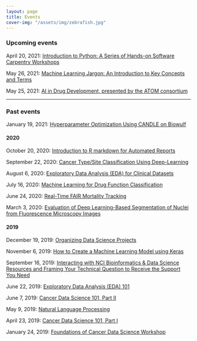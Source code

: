```yaml
---
layout: page
title: Events
cover-img: "/assets/img/zebrafish.jpg"
---
```


### Upcoming events

April 20, 2021: [Introduction to Python: A Series of Hands-on Software Carpentry Workshops](_posts/2021-03-25-introduction_to_python.md)

May 26, 2021: [Machine Learning Jargon: An Introduction to Key Concepts and Terms](_posts/2021-04-27-machine_learning_jargon.md)

May 25, 2021: [AI in Drug Development, presented by the ATOM consortium](_posts/2021-05-13-ai_in_biological_data_series.md)

---

### Past events

January 19, 2021: [Hyperparameter Optimization Using CANDLE on Biowulf](_posts/2021-01-04-hyperparameter_optimization_using_candle.md)

#### 2020

October 20, 2020: [Introduction to R markdown for Automated Reports](_posts/2020-10-09-introduction_to_r_markdown.md)

September 22, 2020: [Cancer Type/Site Classification Using Deep-Learning](_posts/2020-09-03-site_classification_using_deep_learning.md)

August 6, 2020: [Exploratory Data Analysis (EDA) for Clinical Datasets](_posts/2020-07-25-Exploratory_Data_Analysis_for_Clinical_Datasets.md)

July 16, 2020: [Machine Learning for Drug Function Classification](_posts/2020-06-29-machine_learning_for_drug_function_classification.md)  

June 24, 2020: [Real-Time FAIR Mortality Tracking](_posts/2020-06-15-real-time_fair_mortality_tracking.md)  

March 3, 2020: [Evaluation of Deep Learning-Based Segmentation of Nuclei from Fluorescence Microscopy Images](_posts/2020-03-03-evaluation_of_deep_learning-based_segmentation_of_nuclei_from_fluorescence_microscopy_images.md)  

#### 2019

December 19, 2019: [Organizing Data Science Projects](_posts/2019-12-12-organizing_data_science_projects.md)  

November 6, 2019: [How to Create a Machine Learning Model using Keras](_posts/2019-11-06-how_to_create_a_machine_learning_model_using_keras.md)  

September 16, 2019: [Interacting with NCI Bioinformatics & Data Science Resources and Framing Your Technical Question to Receive the Support You Need](_posts/2019-09-16-interacting_with_nci_bioinformatics_and_data_science_resources_and_framing_your_technical_question_to_receive_the_support_you_need.md)  

June 22, 2019: [Exploratory Data Analysis (EDA) 101](_posts/2019-06-22-exploratory_data_analysis_101.md)  

June 7, 2019: [Cancer Data Science 101, Part II](_posts/2019-06-07-cancer_data_science_101_part_ii.md)  

May 9, 2019: [Natural Language Processing](_posts/2019-05-09-natural_language_processing.md)

April 23, 2019: [Cancer Data Science 101, Part I](_posts/2019-04-23-cancer_data_science_101_part_i.md)  

January 24, 2019: [Foundations of Cancer Data Science Workshop](_posts/2019-01-24-foundations_of_cancer_data_science_workshop.md)  
